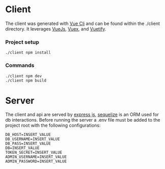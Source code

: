 # Client
The client was generated with [Vue Cli](https://cli.vuejs.org/) and can be found within the ./client directory. It leverages [VueJs](https://vuejs.org/), [Vuex](https://vuex.vuejs.org/), and [Vuetify](https://vuetifyjs.com/en/).

### Project setup
```
./client npm install
```

### Commands
```
./client npm dev
./client npm build
```

# Server
The client and api are served by [express js](https://expressjs.com/), [sequelize](https://sequelize.org/master/) is an ORM used for db interactions. Before running the server a .env file must be added to the project root with the following configurations:

```
DB_HOST=INSERT_VALUE
DB_USERNAME=INSERT_VALUE
DB_PASS=INSERT_VALUE
DB=INSERT_VALUE
TOKEN_SECRET=INSERT_VALUE
ADMIN_USERNAME=INSERT_VALUE
ADMIN_PASSWORD=INSERT_VALUE
```